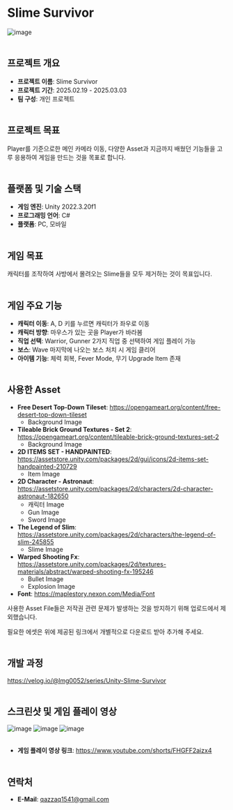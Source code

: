# Slime Survivor
![image](https://github.com/user-attachments/assets/687fb8a2-9746-4df7-bf29-d85c017b4f3d)
<br><br/>

## 프로젝트 개요
- **프로젝트 이름**: Slime Survivor
- **프로젝트 기간**: 2025.02.19 - 2025.03.03
- **팀 구성**: 개인 프로젝트
<br><br/>

## 프로젝트 목표
Player를 기준으로한 메인 카메라 이동, 다양한 Asset과 지금까지 배웠던 기능들을 고루 응용하여 게임을 만드는 것을 목표로 합니다. 
<br><br/>

## 플랫폼 및 기술 스택
- **게임 엔진**: Unity 2022.3.20f1
- **프로그래밍 언어**: C#
- **플랫폼**: PC, 모바일
<br><br/>

## 게임 목표
캐릭터를 조작하여 사방에서 몰려오는 Slime들을 모두 제거하는 것이 목표입니다.
<br><br/>

## 게임 주요 기능
- **캐릭터 이동**: A, D 키를 누르면 캐릭터가 좌우로 이동
- **캐릭터 방향**: 마우스가 있는 곳을 Player가 바라봄
- **직업 선택**: Warrior, Gunner 2가지 직업 중 선택하여 게임 플레이 가능
- **보스**: Wave 마지막에 나오는 보스 처치 시 게임 클리어
- **아이템 기능**: 체력 회복, Fever Mode, 무기 Upgrade Item 존재
<br><br/>

## 사용한 Asset
- **Free Desert Top-Down Tileset**: https://opengameart.org/content/free-desert-top-down-tileset
  - Background Image
- **Tileable Brick Ground Textures - Set 2**: https://opengameart.org/content/tileable-brick-ground-textures-set-2
  - Background Image
- **2D ITEMS SET - HANDPAINTED**: https://assetstore.unity.com/packages/2d/gui/icons/2d-items-set-handpainted-210729
  - Item Image
- **2D Character - Astronaut**: https://assetstore.unity.com/packages/2d/characters/2d-character-astronaut-182650
  - 캐릭터 Image
  - Gun Image
  - Sword Image
- **The Legend of Slim**: https://assetstore.unity.com/packages/2d/characters/the-legend-of-slim-245855
  - Slime Image
- **Warped Shooting Fx**: https://assetstore.unity.com/packages/2d/textures-materials/abstract/warped-shooting-fx-195246
  - Bullet Image
  - Explosion Image
- **Font**: https://maplestory.nexon.com/Media/Font

사용한 Asset File들은 저작권 관련 문제가 발생하는 것을 방지하기 위해 업로드에서 제외했습니다.

필요한 에셋은 위에 제공된 링크에서 개별적으로 다운로드 받아 추가해 주세요.
<br><br/>

## 개발 과정
https://velog.io/@lmg0052/series/Unity-Slime-Survivor
<br><br/>

## 스크린샷 및 게임 플레이 영상
![image](https://github.com/user-attachments/assets/d71368a7-0a4e-4f30-87bc-7cd9276938a8)
![image](https://github.com/user-attachments/assets/9b4d554e-e339-4318-84ae-558970bbedcf)
![image](https://github.com/user-attachments/assets/6270c5fb-6e8c-4213-9e83-7b6adcb41e0c)
<br><br/>

- **게임 플레이 영상 링크**: https://www.youtube.com/shorts/FHGFF2aizx4
<br><br/>

## 연락처
- **E-Mail**: qazzaq1541@gmail.com
